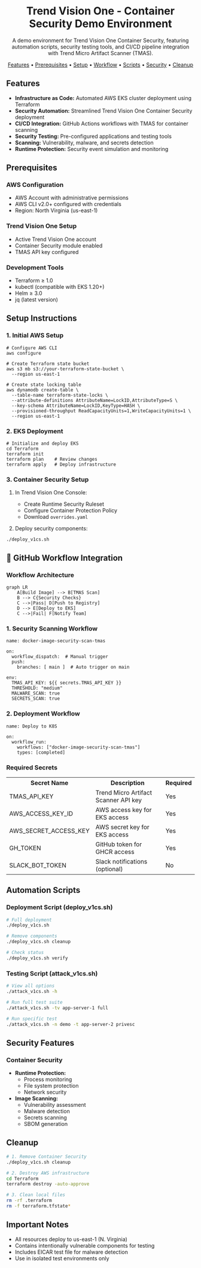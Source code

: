 <div align="center">
  <h1>Trend Vision One - Container Security Demo Environment</h1>
  <p>A demo environment for Trend Vision One Container Security, featuring automation scripts, security testing tools, and CI/CD pipeline integration with Trend Micro Artifact Scanner (TMAS).</p>
</div>

<p align="center">
  <a href="#-features">Features</a> •
  <a href="#-prerequisites">Prerequisites</a> •
  <a href="#-setup-instructions">Setup</a> •
  <a href="#-workflow">Workflow</a> •
  <a href="#-scripts">Scripts</a> •
  <a href="#-security">Security</a> •
  <a href="#-cleanup">Cleanup</a>
</p>

<h2 id="-features">Features</h2>

<ul>
  <li><strong>Infrastructure as Code:</strong> Automated AWS EKS cluster deployment using Terraform</li>
  <li><strong>Security Automation:</strong> Streamlined Trend Vision One Container Security deployment</li>
  <li><strong>CI/CD Integration:</strong> GitHub Actions workflows with TMAS for container scanning</li>
  <li><strong>Security Testing:</strong> Pre-configured applications and testing tools</li>
  <li><strong>Scanning:</strong> Vulnerability, malware, and secrets detection</li>
  <li><strong>Runtime Protection:</strong> Security event simulation and monitoring</li>
</ul>

<h2 id="-prerequisites">Prerequisites</h2>

<h3>AWS Configuration</h3>
<ul>
  <li>AWS Account with administrative permissions</li>
  <li>AWS CLI v2.0+ configured with credentials</li>
  <li>Region: North Virginia (us-east-1)</li>
</ul>

<h3>Trend Vision One Setup</h3>
<ul>
  <li>Active Trend Vision One account</li>
  <li>Container Security module enabled</li>
  <li>TMAS API key configured</li>
</ul>

<h3>Development Tools</h3>
<ul>
  <li>Terraform ≥ 1.0</li>
  <li>kubectl (compatible with EKS 1.20+)</li>
  <li>Helm ≥ 3.0</li>
  <li>jq (latest version)</li>
</ul>

<h2 id="-setup-instructions">Setup Instructions</h2>

<h3>1. Initial AWS Setup</h3>

<pre><code># Configure AWS CLI
aws configure

# Create Terraform state bucket
aws s3 mb s3://your-terraform-state-bucket \
  --region us-east-1

# Create state locking table
aws dynamodb create-table \
  --table-name terraform-state-locks \
  --attribute-definitions AttributeName=LockID,AttributeType=S \
  --key-schema AttributeName=LockID,KeyType=HASH \
  --provisioned-throughput ReadCapacityUnits=1,WriteCapacityUnits=1 \
  --region us-east-1</code></pre>

<h3>2. EKS Deployment</h3>

<pre><code># Initialize and deploy EKS
cd Terraform
terraform init
terraform plan    # Review changes
terraform apply   # Deploy infrastructure</code></pre>

<h3>3. Container Security Setup</h3>

1. In Trend Vision One Console:
   - Create Runtime Security Ruleset
   - Configure Container Protection Policy
   - Download `overrides.yaml`

2. Deploy security components:
<pre><code>./deploy_v1cs.sh</code></pre>

<h2 id="-workflow">🔄 GitHub Workflow Integration</h2>

<h3>Workflow Architecture</h3>

```mermaid
graph LR
    A[Build Image] --> B[TMAS Scan]
    B --> C{Security Checks}
    C -->|Pass| D[Push to Registry]
    D --> E[Deploy to EKS]
    C -->|Fail| F[Notify Team]
```

<h3>1. Security Scanning Workflow</h3>

<pre><code>name: docker-image-security-scan-tmas

on:
  workflow_dispatch:  # Manual trigger
  push:
    branches: [ main ]  # Auto trigger on main

env:
  TMAS_API_KEY: ${{ secrets.TMAS_API_KEY }}
  THRESHOLD: "medium"
  MALWARE_SCAN: true
  SECRETS_SCAN: true</code></pre>

<h3>2. Deployment Workflow</h3>

<pre><code>name: Deploy to K8S

on:
  workflow_run:
    workflows: ["docker-image-security-scan-tmas"]
    types: [completed]</code></pre>

<h3>Required Secrets</h3>

<table>
  <tr>
    <th>Secret Name</th>
    <th>Description</th>
    <th>Required</th>
  </tr>
  <tr>
    <td>TMAS_API_KEY</td>
    <td>Trend Micro Artifact Scanner API key</td>
    <td>Yes</td>
  </tr>
  <tr>
    <td>AWS_ACCESS_KEY_ID</td>
    <td>AWS access key for EKS access</td>
    <td>Yes</td>
  </tr>
  <tr>
    <td>AWS_SECRET_ACCESS_KEY</td>
    <td>AWS secret key for EKS access</td>
    <td>Yes</td>
  </tr>
  <tr>
    <td>GH_TOKEN</td>
    <td>GitHub token for GHCR access</td>
    <td>Yes</td>
  </tr>
  <tr>
    <td>SLACK_BOT_TOKEN</td>
    <td>Slack notifications (optional)</td>
    <td>No</td>
  </tr>
</table>

<h2 id="-scripts">Automation Scripts</h2>

<h3>Deployment Script (deploy_v1cs.sh)</h3>

```bash
# Full deployment
./deploy_v1cs.sh

# Remove components
./deploy_v1cs.sh cleanup

# Check status
./deploy_v1cs.sh verify
```

<h3>Testing Script (attack_v1cs.sh)</h3>

```bash
# View all options
./attack_v1cs.sh -h

# Run full test suite
./attack_v1cs.sh -tv app-server-1 full

# Run specific test
./attack_v1cs.sh -n demo -t app-server-2 privesc
```

<h2 id="-security">Security Features</h2>

<h3>Container Security</h3>
<ul>
  <li><strong>Runtime Protection:</strong>
    <ul>
      <li>Process monitoring</li>
      <li>File system protection</li>
      <li>Network security</li>
    </ul>
  </li>
  <li><strong>Image Scanning:</strong>
    <ul>
      <li>Vulnerability assessment</li>
      <li>Malware detection</li>
      <li>Secrets scanning</li>
      <li>SBOM generation</li>
    </ul>
  </li>
</ul>


<h2 id="-cleanup">Cleanup</h2>

```bash
# 1. Remove Container Security
./deploy_v1cs.sh cleanup

# 2. Destroy AWS infrastructure
cd Terraform
terraform destroy -auto-approve

# 3. Clean local files
rm -rf .terraform
rm -f terraform.tfstate*
```

<h2>Important Notes</h2>

<ul>
  <li>All resources deploy to us-east-1 (N. Virginia)</li>
  <li>Contains intentionally vulnerable components for testing</li>
  <li>Includes EICAR test file for malware detection</li>
  <li>Use in isolated test environments only</li>
</ul>

